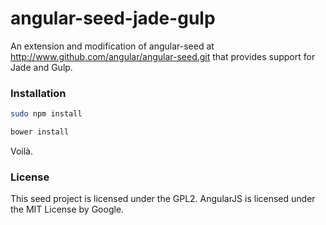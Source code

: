 # angular-seed-jade-gulp

An extension and modification of angular-seed at http://www.github.com/angular/angular-seed.git that provides support for Jade and Gulp.

### Installation

```bash
sudo npm install
```

```bash
bower install
```

Voilà.

### License
This seed project is licensed under the GPL2. AngularJS is licensed under the MIT License by Google.